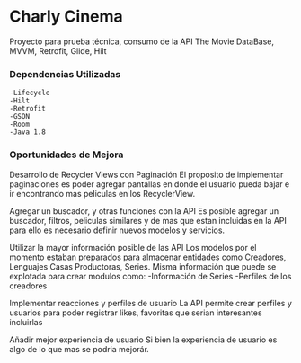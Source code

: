 # Charly Cinema

Proyecto para prueba técnica, consumo de la API The Movie DataBase, MVVM, Retrofit, Glide, Hilt

### Dependencias Utilizadas
    -Lifecycle
    -Hilt
    -Retrofit
    -GSON
    -Room
    -Java 1.8
### Oportunidades de Mejora
    
Desarrollo de Recycler Views con Paginación 
    El proposito de implementar paginaciones es poder agregar pantallas en donde el usuario pueda bajar
    e ir encontrando mas peliculas en los RecyclerView. 
    
Agregar un buscador, y otras funciones con la API 
    Es posible agregar un buscador, filtros, peliculas similares y de mas que estan incluidas en la 
    API para ello es necesario definir nuevos modelos y servicios.

Utilizar la mayor información posible de las API 
    Los modelos por el momento estaban preparados para almacenar entidades como Creadores, Lenguajes
    Casas Productoras, Series. Misma información que puede se explotada para crear modulos como:
    -Información de Series
    -Perfiles de los creadores

Implementar reacciones y perfiles de usuario
    La API permite crear perfiles y usuarios para poder registrar likes, favoritas que serian interesantes
    incluirlas

Añadir mejor experiencia de usuario
    Si bien la experiencia de usuario es algo de lo que mas se podria mejorár.